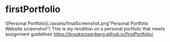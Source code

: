 # firstPortfolio
![Personal Portfolio](./assets/finalScreenshot.png"Personal Portfolio Website screenshot")
This is my rendition on a personal portfolio that meets assignment guidelines
https://brooksrosenberg.github.io/firstPortfolio/